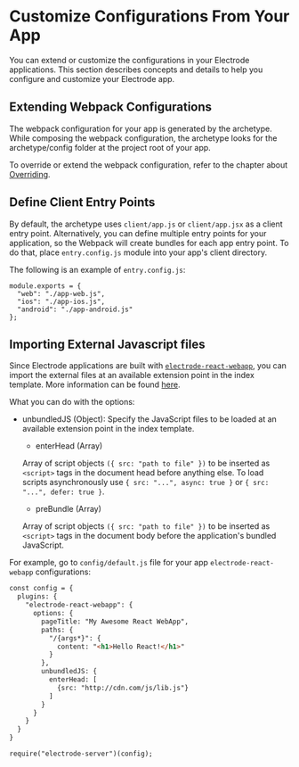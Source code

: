 # Customize Configurations From Your App

You can extend or customize the configurations in your Electrode applications. This section describes concepts and details to help you configure and customize your Electrode app.

## Extending Webpack Configurations

The webpack configuration for your app is generated by the archetype. While composing the webpack configuration, the archetype looks for the archetype/config folder at the project root of your app.

To override or extend the webpack configuration, refer to the chapter about [Overriding](/chapter1/intermediate/app-archetype/webpack-config.html#overriding).

## Define Client Entry Points

By default, the archetype uses `client/app.js` or `client/app.jsx` as a client entry point. Alternatively, you can define multiple entry points for your application, so the Webpack will create bundles for each app entry point. To do that, place `entry.config.js` module into your app's client directory.

The following is an example of `entry.config.js`:

```
module.exports = {
  "web": "./app-web.js",
  "ios": "./app-ios.js",
  "android": "./app-android.js"
};
```

## Importing External Javascript files

Since Electrode applications are built with [`electrode-react-webapp`](https://github.com/electrode-io/electrode/tree/master/packages/electrode-react-webapp), you can import the external files at an available extension point in the index template. More information can be found [here](https://github.com/electrode-io/electrode/tree/master/packages/electrode-react-webapp).

What you can do with the options:
- unbundledJS (Object): Specify the JavaScript files to be loaded at an available extension point in the index template.

  - enterHead (Array)

  Array of script objects `({ src: "path to file" })` to be inserted as `<script>` tags in the document head before anything else. To load scripts asynchronously use `{ src: "...", async: true }` or `{ src: "...", defer: true }`.

  - preBundle (Array)

  Array of script objects `({ src: "path to file" })` to be inserted as `<script>` tags in the document body before the application's bundled JavaScript.


For example, go to `config/default.js` file for your app `electrode-react-webapp` configurations:


```markdown
const config = {
  plugins: {
    "electrode-react-webapp": {
      options: {
        pageTitle: "My Awesome React WebApp",
        paths: {
          "/{args*}": {
            content: "<h1>Hello React!</h1>"
          }
        },
        unbundledJS: {
          enterHead: [
            {src: "http://cdn.com/js/lib.js"}
          ]
        }
      }
    }
  }
}

require("electrode-server")(config);
```
